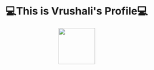 ###
<div id="header" align="center">
  <h1>💻This is Vrushali's Profile💻</h1>
  <img src="https://media.giphy.com/media/M9gbBd9nbDrOTu1Mqx/giphy.gif" width="100" />
  </div>
  

<!--
**Vrush-cmd/Vrush-cmd** is a ✨ _special_ ✨ repository because its `README.md` (this file) appears on your GitHub profile.

Here are some ideas to get you started:

- 🔭 I’m currently working on ...
- 🌱 I’m currently learning ...
- 👯 I’m looking to collaborate on ...
- 🤔 I’m looking for help with ...
- 💬 Ask me about ...
- 📫 How to reach me: ...
- 😄 Pronouns: ...
- ⚡ Fun fact: ...
-->
